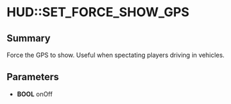 # HUD::SET_FORCE_SHOW_GPS

## Summary
Force the GPS to show. Useful when spectating players driving in vehicles.

## Parameters
* **BOOL** onOff